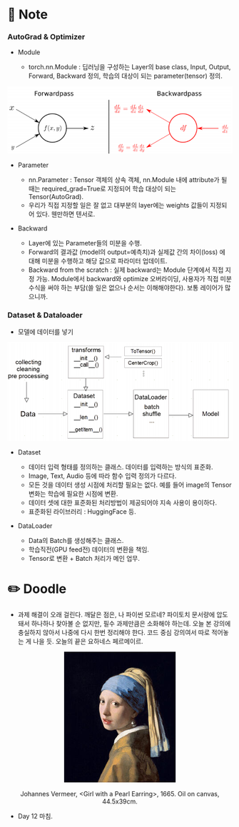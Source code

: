 # 📙 Note

### AutoGrad & Optimizer

- Module

  - torch.nn.Module : 딥러닝을 구성하는 Layer의 base class, Input, Output, Forward, Backward 정의, 학습의 대상이 되는 parameter(tensor) 정의.
<p align="center"><img src="https://github.com/iamtrueline/Boostcamp_AI_Tech_Note/blob/main/images/day12_img00.PNG" alt="Forwardpass and Backwardpass"></p>

- Parameter

  - nn.Parameter : Tensor 객체의 상속 객체, nn.Module 내에 attribute가 될 때는 required_grad=True로 지정되어 학습 대상이 되는 Tensor(AutoGrad).
  - 우리가 직접 지정할 일은 잘 없고 대부분의 layer에는 weights 값들이 지정되어 있다. 웬만하면 텐서로.

- Backward

  - Layer에 있는 Parameter들의 미분을 수행.
  - Forward의 결과값 (model의 output=예측치)과 실제값 간의 차이(loss) 에 대해 미분을 수행하고 해당 값으로 파라미터 업데이트.
  - Backward from the scratch : 실제 backward는 Module 단계에서 직접 지정 가능. Module에서 backward와 optimize 오버라이딩, 사용자가 직접 미분 수식을 써야 하는 부담(쓸 일은 없으나 순서는 이해해야한다). 보통 레이어가 많으니까.

### Dataset & Dataloader

- 모델에 데이터를 넣기
<p align="center"><img src="https://github.com/iamtrueline/Boostcamp_AI_Tech_Note/blob/main/images/day12_img01.PNG" alt="Data -> Model"></p>

- Dataset

  - 데이터 입력 형태를 정의하는 클래스. 데이터를 입력하는 방식의 표준화.
  - Image, Text, Audio 등에 따라 함수 입력 정의가 다르다.
  - 모든 것을 데이터 생성 시점에 처리할 필요는 없다. 예를 들어 image의 Tensor 변화는 학습에 필요한 시점에 변환.
  - 데이터 셋에 대한 표준화된 처리방법이 제공되어야 지속 사용이 용이하다.
  - 표준화된 라이브러리 : HuggingFace 등.

- DataLoader

  - Data의 Batch를 생성해주는 클래스.
  - 학습직전(GPU feed전) 데이터의 변환을 책임.
  - Tensor로 변환 + Batch 처리가 메인 업무.

# ✏️ Doodle

- 과제 해결이 오래 걸린다. 깨달은 점은, 나 파이썬 모르네? 파이토치 문서량에 압도돼서 하나하나 찾아볼 순 없지만, 필수 과제만큼은 소화해야 하는데. 오늘 본 강의에 충실하지 않아서 나중에 다시 한번 정리해야 한다. 코드 중심 강의여서 따로 적어놓는 게 나을 듯. 오늘의 끝은 요하네스 페르메이르.
<p align="center"><img src="https://github.com/iamtrueline/Boostcamp_AI_Tech_Note/blob/main/images/Johannes_Vermeer_1665_Girl_with_a_Pearl_Earring.jpg"></p>
<p align="center">	Johannes Vermeer, &ltGirl with a Pearl Earring&gt, 1665. Oil on canvas, 44.5x39cm.</p>

- Day 12 마침.
